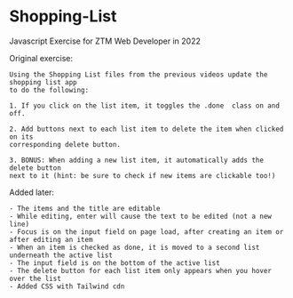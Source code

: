 # Shopping-List
Javascript Exercise for ZTM Web Developer in 2022

Original exercise:

    Using the Shopping List files from the previous videos update the shopping list app
    to do the following:

    1. If you click on the list item, it toggles the .done  class on and off.

    2. Add buttons next to each list item to delete the item when clicked on its
    corresponding delete button.

    3. BONUS: When adding a new list item, it automatically adds the delete button
    next to it (hint: be sure to check if new items are clickable too!)

Added later:

    - The items and the title are editable
    - While editing, enter will cause the text to be edited (not a new line)
    - Focus is on the input field on page load, after creating an item or after editing an item
    - When an item is checked as done, it is moved to a second list underneath the active list
    - The input field is on the bottom of the active list
    - The delete button for each list item only appears when you hover over the list
    - Added CSS with Tailwind cdn
